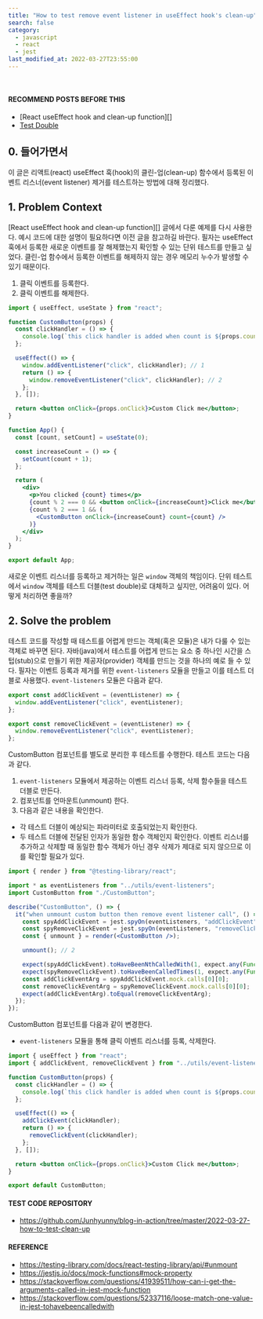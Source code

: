 ```yaml
---
title: "How to test remove event listener in useEffect hook's clean-up"
search: false
category:
  - javascript
  - react
  - jest
last_modified_at: 2022-03-27T23:55:00
---
```


<br/>

#### RECOMMEND POSTS BEFORE THIS

- [React useEffect hook and clean-up function][]
- [Test Double][test-double-link]

## 0. 들어가면서

이 글은 리액트(react) useEffect 훅(hook)의 클린-업(clean-up) 함수에서 등록된 이벤트 리스너(event listener) 제거를 테스트하는 방법에 대해 정리했다. 

## 1. Problem Context

[React useEffect hook and clean-up function][] 글에서 다룬 예제를 다시 사용한다. 예시 코드에 대한 설명이 필요하다면 이전 글을 참고하길 바란다. 필자는 useEffect 훅에서 등록한 새로운 이벤트를 잘 해제했는지 확인할 수 있는 단위 테스트를 만들고 싶었다. 클린-업 함수에서 등록한 이벤트를 해제하지 않는 경우 메모리 누수가 발생할 수 있기 때문이다.

1. 클릭 이벤트를 등록한다.
2. 클릭 이벤트를 해제한다.

```jsx
import { useEffect, useState } from "react";

function CustomButton(props) {
  const clickHandler = () => {
    console.log(`this click handler is added when count is ${props.count}`);
  };

  useEffect(() => {
    window.addEventListener("click", clickHandler); // 1
    return () => {
      window.removeEventListener("click", clickHandler); // 2
    };
  }, []);

  return <button onClick={props.onClick}>Custom Click me</button>;
}

function App() {
  const [count, setCount] = useState(0);

  const increaseCount = () => {
    setCount(count + 1);
  };

  return (
    <div>
      <p>You clicked {count} times</p>
      {count % 2 === 0 && <button onClick={increaseCount}>Click me</button>}
      {count % 2 === 1 && (
        <CustomButton onClick={increaseCount} count={count} />
      )}
    </div>
  );
}

export default App;
```

새로운 이벤트 리스너를 등록하고 제거하는 일은 `window` 객체의 책임이다. 단위 테스트에서 `window` 객체를 테스트 더블(test double)로 대체하고 싶지만, 어려움이 있다. 어떻게 처리하면 좋을까? 

## 2. Solve the problem

테스트 코드를 작성할 때 테스트를 어렵게 만드는 객체(혹은 모듈)은 내가 다룰 수 있는 객체로 바꾸면 된다. 자바(java)에서 테스트를 어렵게 만드는 요소 중 하나인 시간을 스텁(stub)으로 만들기 위한 제공자(provider) 객체를 만드는 것을 하나의 예로 들 수 있다. 필자는 이벤트 등록과 제거를 위한 `event-listeners` 모듈을 만들고 이를 테스트 더블로 사용했다. `event-listeners` 모듈은 다음과 같다. 

```js
export const addClickEvent = (eventListener) => {
  window.addEventListener("click", eventListener);
};

export const removeClickEvent = (eventListener) => {
  window.removeEventListener("click", eventListener);
};
```

CustomButton 컴포넌트를 별도로 분리한 후 테스트를 수행한다. 테스트 코드는 다음과 같다.

1. `event-listeners` 모듈에서 제공하는 이벤트 리스너 등록, 삭제 함수들을 테스트 더블로 만든다.
2. 컴포넌트를 언마운트(unmount) 한다.
3. 다음과 같은 내용을 확인한다.
  - 각 테스트 더블이 예상되는 파라미터로 호출되었는지 확인한다.
  - 두 테스트 더블에 전달된 인자가 동일한 함수 객체인지 확인한다. 이벤트 리스너를 추가하고 삭제할 때 동일한 함수 객체가 아닌 경우 삭제가 제대로 되지 않으므로 이를 확인할 필요가 있다.

```jsx
import { render } from "@testing-library/react";

import * as eventListeners from "../utils/event-listeners";
import CustomButton from "./CustomButton";

describe("CustomButton", () => {
  it("when unmount custom button then remove event listener call", () => {
    const spyAddClickEvent = jest.spyOn(eventListeners, "addClickEvent"); // 1
    const spyRemoveClickEvent = jest.spyOn(eventListeners, "removeClickEvent");
    const { unmount } = render(<CustomButton />);

    unmount(); // 2

    expect(spyAddClickEvent).toHaveBeenNthCalledWith(1, expect.any(Function)); // 3
    expect(spyRemoveClickEvent).toHaveBeenCalledTimes(1, expect.any(Function));
    const addClickEventArg = spyAddClickEvent.mock.calls[0][0];
    const removeClickEventArg = spyRemoveClickEvent.mock.calls[0][0];
    expect(addClickEventArg).toEqual(removeClickEventArg);
  });
});
```

CustomButton 컴포넌트를 다음과 같이 변경한다.

- `event-listeners` 모듈을 통해 클릭 이벤트 리스너를 등록, 삭제한다.

```jsx
import { useEffect } from "react";
import { addClickEvent, removeClickEvent } from "../utils/event-listeners";

function CustomButton(props) {
  const clickHandler = () => {
    console.log(`this click handler is added when count is ${props.count}`);
  };

  useEffect(() => {
    addClickEvent(clickHandler);
    return () => {
      removeClickEvent(clickHandler);
    };
  }, []);

  return <button onClick={props.onClick}>Custom Click me</button>;
}

export default CustomButton;
```

#### TEST CODE REPOSITORY

- <https://github.com/Junhyunny/blog-in-action/tree/master/2022-03-27-how-to-test-clean-up>

#### REFERENCE

- <https://testing-library.com/docs/react-testing-library/api/#unmount>
- <https://jestjs.io/docs/mock-functions#mock-property>
- <https://stackoverflow.com/questions/41939511/how-can-i-get-the-arguments-called-in-jest-mock-function>
- <https://stackoverflow.com/questions/52337116/loose-match-one-value-in-jest-tohavebeencalledwith>

[react-lifecycle-link]: https://kyun2da.dev/react/%EB%A6%AC%EC%95%A1%ED%8A%B8-%EB%9D%BC%EC%9D%B4%ED%94%84%EC%82%AC%EC%9D%B4%ED%81%B4%EC%9D%98-%EC%9D%B4%ED%95%B4/
[test-double-link]: https://junhyunny.github.io/information/test-driven-development/test-double/